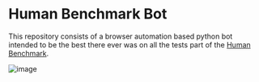 Human Benchmark Bot
===================

This repository consists of a browser automation based python bot intended to be the
best there ever was on all the tests part of the
[Human Benchmark](https://humanbenchmark.com/).

![image](https://user-images.githubusercontent.com/23364985/115001780-f7c04c80-9e71-11eb-92be-470ae01992c6.png)
